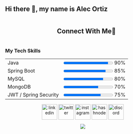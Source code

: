 ## Hi there 👋, my name is Alec Ortiz

<style>
  .skills-table {
    width: 100%;
    max-width: 600px;
    margin: 0 auto;
    font-family: Arial, sans-serif;
    border-collapse: collapse;
  }

  .skills-table td {
    padding: 10px 0;
  }

  .skill-name {
    font-weight: bold;
    width: 30%;
    color: #ffffff;
  }

  .skill-bar {
    background-color: #2e2e2e;
    border-radius: 5px;
    overflow: hidden;
    height: 20px;
    width: 100%;
  }

  .skill-fill {
    height: 100%;
    text-align: right;
    padding-right: 8px;
    color: white;
    line-height: 20px;
    font-size: 13px;
    border-radius: 5px;
  }

  .java { width: 90%; background-color: #007396; }
  .spring { width: 85%; background-color: #6db33f; }
  .mysql { width: 80%; background-color: #00758F; }
  .mongodb { width: 70%; background-color: #4DB33D; }
  .security { width: 75%; background-color: #fca311; }
</style>
<!--
**AlecOrtiz20/AlecOrtiz20** is a ✨ _special_ ✨ repository because its `README.md` (this file) appears on your GitHub profile.

Here are some ideas to get you started:

- 🔭 I’m currently working on ...
- 🌱 I’m currently learning ...
- 👯 I’m looking to collaborate on ...
- 🤔 I’m looking for help with ...
- 💬 Ask me about ...
- 📫 How to reach me: ...
- 😄 Pronouns: ...
- ⚡ Fun fact: ...
-->

<div id="user-content-toc">
  <ul align="center">
    <summary><h2 style="display: inline-block">Connect With Me🤝</h2></summary>
  </ul>
</div>

<p align="center">
  <!--- stats (start) -->
<h3>My Tech Skills</h3>
<table>
  <tr>
    <td>Java</td>
    <td><progress value="90" max="100"></progress> 90%</td>
  </tr>
  <tr>
    <td>Spring Boot</td>
    <td><progress value="85" max="100"></progress> 85%</td>
  </tr>
  <tr>
    <td>MySQL</td>
    <td><progress value="80" max="100"></progress> 80%</td>
  </tr>
  <tr>
    <td>MongoDB</td>
    <td><progress value="70" max="100"></progress> 70%</td>
  </tr>
  <tr>
    <td>JWT / Spring Security</td>
    <td><progress value="75" max="100"></progress> 75%</td>
  </tr>
</table>



<p align="center">
<a href="https://www.linkedin.com/in/1010nishant/" target="blank"><img align="center" src="https://user-images.githubusercontent.com/88904952/234979284-68c11d7f-1acc-4f0c-ac78-044e1037d7b0.png" alt="linkedin" height="50" width="50" /></a>
<a href="https://twitter.com/1010nishant" target="blank"><img align="center" src="https://user-images.githubusercontent.com/88904952/234980676-61bfb021-ecc8-48f7-88e6-34c1b06c4a58.png" alt="twitter" height="50" width="50" /></a> 
<a href="https://www.instagram.com/nishant.jangir.1010/" target="blank"><img align="center" src="https://user-images.githubusercontent.com/88904952/234981169-2dd1e58f-4b7e-468c-8213-034ba62156c3.png" alt="instagram" height="50" width="50" /></a>
<a href="https://1010nishant.hashnode.dev/" target="blank"><img align="center" src="https://user-images.githubusercontent.com/88904952/234982196-562aea17-5532-4550-8c08-1c7cb994a541.png" alt="hashnode" height="50" width="50" /></a>
<a href="https://discordapp.com/users/957722095381540874" target="blank"><img align="center" src="https://user-images.githubusercontent.com/88904952/234982627-019fd336-6248-453c-9b05-97c13fd1d207.png" alt="discord" height="50" width="50" /></a>
  



<p align="center">
  <a href="https://skillicons.dev">
    <img src="https://skillicons.dev/icons?i=git,java,spring,js,mysql,mongodb,html,css" />
  </a>
</p>

